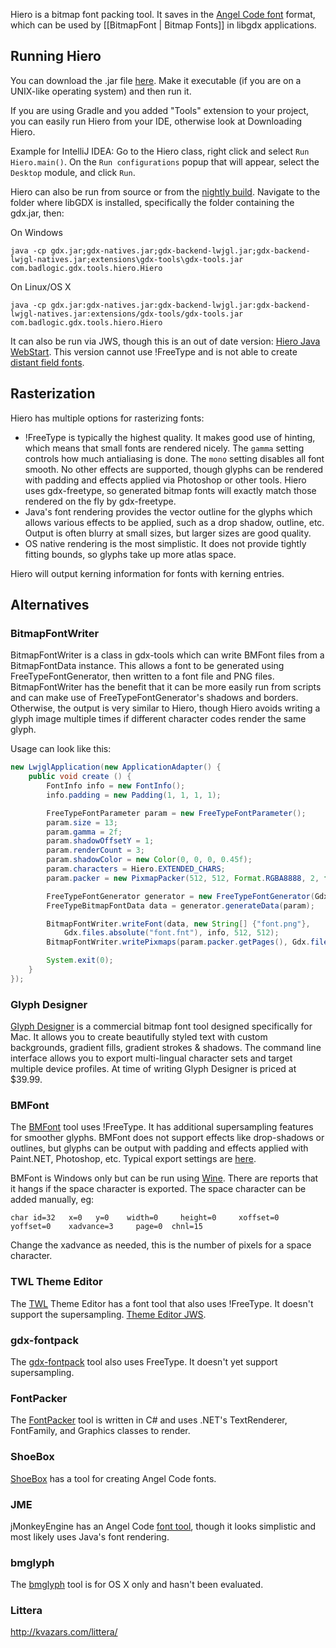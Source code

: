 Hiero is a bitmap font packing tool. It saves in the [Angel Code font](http://www.angelcode.com/products/bmfont/) format, which can be used by [[BitmapFont | Bitmap Fonts]] in libgdx applications.

## Running Hiero ##

You can download the .jar file [here](https://libgdx.badlogicgames.com/tools.html). Make it executable (if you are on a UNIX-like operating system) and then run it.

If you are using Gradle and you added "Tools" extension to your project, you can easily run Hiero from your IDE, otherwise look at Downloading Hiero.

Example for IntelliJ IDEA: Go to the Hiero class, right click and select `Run Hiero.main()`. On the `Run configurations` popup that will appear, select the `Desktop` module, and click `Run`.

Hiero can also be run from source or from the [nightly build](http://libgdx.badlogicgames.com/nightlies/). Navigate to the folder where libGDX is installed, specifically the folder containing the gdx.jar, then:

On Windows
```
java -cp gdx.jar;gdx-natives.jar;gdx-backend-lwjgl.jar;gdx-backend-lwjgl-natives.jar;extensions\gdx-tools\gdx-tools.jar com.badlogic.gdx.tools.hiero.Hiero
```

On Linux/OS X
```
java -cp gdx.jar:gdx-natives.jar:gdx-backend-lwjgl.jar:gdx-backend-lwjgl-natives.jar:extensions/gdx-tools/gdx-tools.jar com.badlogic.gdx.tools.hiero.Hiero
```

It can also be run via JWS, though this is an out of date version:
[Hiero Java WebStart](http://wiki.libgdx.googlecode.com/git/jws/hiero.jnlp). This version cannot use !FreeType and is not able to create [distant field fonts](https://github.com/libgdx/libgdx/wiki/Distance-field-fonts).

## Rasterization ##

Hiero has multiple options for rasterizing fonts:

 * !FreeType is typically the highest quality. It makes good use of hinting, which means that small fonts are rendered nicely. The `gamma` setting controls how much antialiasing is done. The `mono` setting disables all font smooth. No other effects are supported, though glyphs can be rendered with padding and effects applied via Photoshop or other tools. Hiero uses gdx-freetype, so generated bitmap fonts will exactly match those rendered on the fly by gdx-freetype.
 * Java's font rendering provides the vector outline for the glyphs which allows various effects to be applied, such as a drop shadow, outline, etc. Output is often blurry at small sizes, but larger sizes are good quality.
 * OS native rendering is the most simplistic. It does not provide tightly fitting bounds, so glyphs take up more atlas space.

Hiero will output kerning information for fonts with kerning entries.

## Alternatives ##

### BitmapFontWriter ###

BitmapFontWriter is a class in gdx-tools which can write BMFont files from a BitmapFontData instance. This allows a font to be generated using FreeTypeFontGenerator, then written to a font file and PNG files. BitmapFontWriter has the benefit that it can be more easily run from scripts and can make use of FreeTypeFontGenerator's shadows and borders. Otherwise, the output is very similar to Hiero, though Hiero avoids writing a glyph image multiple times if different character codes render the same glyph.

Usage can look like this:

```java
new LwjglApplication(new ApplicationAdapter() {
	public void create () {
		FontInfo info = new FontInfo();
		info.padding = new Padding(1, 1, 1, 1);

		FreeTypeFontParameter param = new FreeTypeFontParameter();
		param.size = 13;
		param.gamma = 2f;
		param.shadowOffsetY = 1;
		param.renderCount = 3;
		param.shadowColor = new Color(0, 0, 0, 0.45f);
		param.characters = Hiero.EXTENDED_CHARS;
		param.packer = new PixmapPacker(512, 512, Format.RGBA8888, 2, false, new SkylineStrategy());

		FreeTypeFontGenerator generator = new FreeTypeFontGenerator(Gdx.files.absolute("some-font.ttf"));
		FreeTypeBitmapFontData data = generator.generateData(param);

		BitmapFontWriter.writeFont(data, new String[] {"font.png"},
			Gdx.files.absolute("font.fnt"), info, 512, 512);
		BitmapFontWriter.writePixmaps(param.packer.getPages(), Gdx.files.absolute("imageDir"), name);

		System.exit(0);
	}
});
```

### Glyph Designer ###

[Glyph Designer](http://www.71squared.com/glyphdesigner) is a commercial bitmap font tool designed specifically for Mac. It allows you to create beautifully styled text with custom backgrounds, gradient fills, gradient strokes & shadows. The command line interface allows you to export multi-lingual character sets and target multiple device profiles. At time of writing Glyph Designer is priced at $39.99.

### BMFont ###

The [BMFont](http://www.angelcode.com/products/bmfont/) tool uses !FreeType. It has additional supersampling features for smoother glyphs. BMFont does not support effects like drop-shadows or outlines, but glyphs can be output with padding and effects applied with Paint.NET, Photoshop, etc. Typical export settings are [here](http://wiki.libgdx.googlecode.com/git/img/bmfont-export.png).

BMFont is Windows only but can be run using [Wine](http://www.winehq.org/). There are reports that it hangs if the space character is exported. The space character can be added manually, eg:
```
char id=32   x=0   y=0    width=0     height=0     xoffset=0    yoffset=0    xadvance=3     page=0  chnl=15
```
Change the xadvance as needed, this is the number of pixels for a space character.

### TWL Theme Editor ###

The [TWL](http://twl.l33tlabs.org/) Theme Editor has a font tool that also uses !FreeType. It doesn't support the supersampling. [Theme Editor JWS](http://twl.l33tlabs.org/themer/themer.jnlp).

### gdx-fontpack ###

The [gdx-fontpack](https://github.com/mattdesl/gdx-fontpack) tool also uses FreeType. It doesn't yet support supersampling.

### FontPacker ###

The [FontPacker](http://www.java-gaming.org/topics/fontpacker-pack-truetype-fonts-into-your-game/30219/view.html) tool is written in C# and uses .NET's TextRenderer, FontFamily, and Graphics classes to render.

### ShoeBox ###

[ShoeBox](http://renderhjs.net/shoebox/) has a tool for creating Angel Code fonts.

### JME ###

jMonkeyEngine has an Angel Code [font tool](http://jmonkeyengine.org/groups/jmonkeyplatform/forum/topic/font-creator-for-jmp/), though it looks simplistic and most likely uses Java's font rendering.

### bmglyph ###

The [bmglyph](http://www.bmglyph.com//) tool is for OS X only and hasn't been evaluated.

### Littera ###

http://kvazars.com/littera/